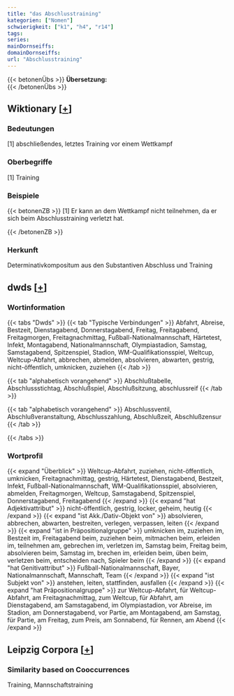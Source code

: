 ```yaml
---
title: "das Abschlusstraining"
kategorien: ["Nomen"]
schwierigkeit: ["k1", "h4", "r14"]
tags:
series:
mainDornseiffs:
domainDornseiffs:
url: "Abschlusstraining"
---
```


{{< betonenÜbs >}}
**Übersetzung:**  
{{< /betonenÜbs >}}

## Wiktionary [[+](https://de.wiktionary.org/wiki/Abschlusstraining)]

### Bedeutungen
[1] abschließendes, letztes Training vor einem Wettkampf  

### Oberbegriffe
[1] Training  

### Beispiele
{{< betonenZB >}}
[1] Er kann an dem Wettkampf nicht teilnehmen, da er sich beim Abschlusstraining verletzt hat.  

{{< /betonenZB >}}
### Herkunft
Determinativkompositum aus den Substantiven Abschluss und Training  



## dwds [[+](https://www.dwds.de/wb/Abschlusstraining)]

### Wortinformation
{{< tabs "Dwds" >}}
{{< tab "Typische Verbindungen" >}}
Abfahrt, Abreise, Bestzeit, Dienstagabend, Donnerstagabend, Freitag, Freitagabend, Freitagmorgen, Freitagnachmittag, Fußball-Nationalmannschaft, Härtetest, Infekt, Montagabend, Nationalmannschaft, Olympiastadion, Samstag, Samstagabend, Spitzenspiel, Stadion, WM-Qualifikationsspiel, Weltcup, Weltcup-Abfahrt, abbrechen, abmelden, absolvieren, abwarten, gestrig, nicht-öffentlich, umknicken, zuziehen
{{< /tab >}}

{{< tab "alphabetisch vorangehend" >}}
Abschlußtabelle, Abschlussstichtag, Abschlußspiel, Abschlußsitzung, abschlussreif
{{< /tab >}}

{{< tab "alphabetisch vorangehend" >}}
Abschlussventil, Abschlußveranstaltung, Abschlusszahlung, Abschlußzeit, Abschlußzensur
{{< /tab >}}

{{< /tabs >}}

### Wortprofil
{{< expand "Überblick" >}} Weltcup-Abfahrt, zuziehen, nicht-öffentlich, umknicken, Freitagnachmittag, gestrig, Härtetest, Dienstagabend, Bestzeit, Infekt, Fußball-Nationalmannschaft, WM-Qualifikationsspiel, absolvieren, abmelden, Freitagmorgen, Weltcup, Samstagabend, Spitzenspiel, Donnerstagabend, Freitagabend {{< /expand >}}
{{< expand "hat Adjektivattribut" >}} nicht-öffentlich, gestrig, locker, geheim, heutig {{< /expand >}}
{{< expand "ist Akk./Dativ-Objekt von" >}} absolvieren, abbrechen, abwarten, bestreiten, verlegen, verpassen, leiten {{< /expand >}}
{{< expand "ist in Präpositionalgruppe" >}} umknicken im, zuziehen im, Bestzeit im, Freitagabend beim, zuziehen beim, mitmachen beim, erleiden im, teilnehmen am, gebrechen im, verletzen im, Samstag beim, Freitag beim, absolvieren beim, Samstag im, brechen im, erleiden beim, üben beim, verletzen beim, entscheiden nach, Spieler beim {{< /expand >}}
{{< expand "hat Genitivattribut" >}} Fußball-Nationalmannschaft, Bayer, Nationalmannschaft, Mannschaft, Team {{< /expand >}}
{{< expand "ist Subjekt von" >}} anstehen, leiten, stattfinden, ausfallen {{< /expand >}}
{{< expand "hat Präpositionalgruppe" >}} zur Weltcup-Abfahrt, für Weltcup-Abfahrt, am Freitagnachmittag, zum Weltcup, für Abfahrt, am Dienstagabend, am Samstagabend, im Olympiastadion, vor Abreise, im Stadion, am Donnerstagabend, vor Partie, am Montagabend, am Samstag, für Partie, am Freitag, zum Preis, am Sonnabend, für Rennen, am Abend {{< /expand >}}

## Leipzig Corpora [[+](https://corpora.uni-leipzig.de/en/res?word=Abschlusstraining&corpusId=deu_newscrawl-public_2018)]


### Similarity based on Cooccurrences
Training, Mannschaftstraining

